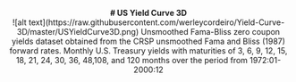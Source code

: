 <p align="center">
<b># US Yield Curve 3D</b><br>
![alt text](https://raw.githubusercontent.com/werleycordeiro/Yield-Curve-3D/master/USYieldCurve3D.png)
Unsmoothed Fama-Bliss zero coupon yields dataset obtained from the CRSP unsmoothed Fama and Bliss (1987) forward rates.
Monthly U.S. Treasury yields with maturities of 3, 6, 9, 12, 15, 18, 21, 24, 30, 36, 48,108, and 120 months 
over the period from 1972:01-2000:12
  <br><br>
</p>
